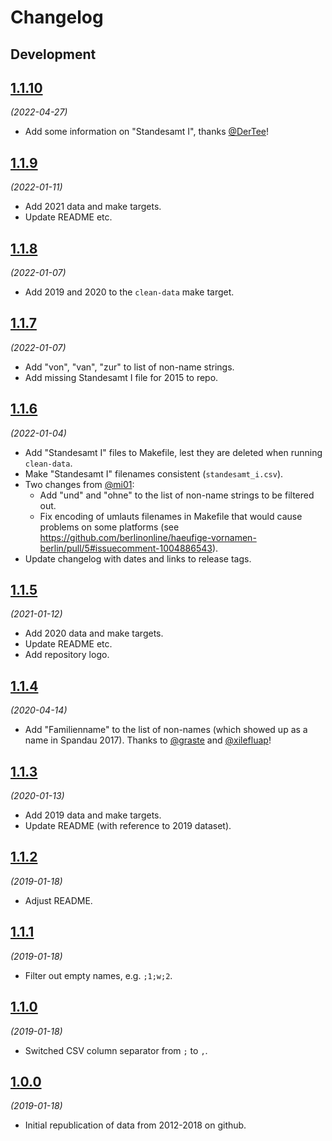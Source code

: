 # Changelog

## Development

## [1.1.10](https://github.com/berlinonline/haeufige-vornamen-berlin/releases/tag/1.1.10)

_(2022-04-27)_

- Add some information on "Standesamt I", thanks [@DerTee](https://github.com/DerTee)!

## [1.1.9](https://github.com/berlinonline/haeufige-vornamen-berlin/releases/tag/1.1.9)

_(2022-01-11)_

- Add 2021 data and make targets.
- Update README etc.

## [1.1.8](https://github.com/berlinonline/haeufige-vornamen-berlin/releases/tag/1.1.8)

_(2022-01-07)_

- Add 2019 and 2020 to the `clean-data` make target.

## [1.1.7](https://github.com/berlinonline/haeufige-vornamen-berlin/releases/tag/1.1.7)

_(2022-01-07)_

- Add "von", "van", "zur" to list of non-name strings.
- Add missing Standesamt I file for 2015 to repo.

## [1.1.6](https://github.com/berlinonline/haeufige-vornamen-berlin/releases/tag/1.1.6)

_(2022-01-04)_

- Add "Standesamt I" files to Makefile, lest they are deleted when running `clean-data`.
- Make "Standesamt I" filenames consistent (`standesamt_i.csv`).
- Two changes from [@mi01](https://github.com/mi01):
    - Add "und" and "ohne" to the list of non-name strings to be filtered out.
    - Fix encoding of umlauts filenames in Makefile that would cause problems on some platforms (see https://github.com/berlinonline/haeufige-vornamen-berlin/pull/5#issuecomment-1004886543).
- Update changelog with dates and links to release tags. 

## [1.1.5](https://github.com/berlinonline/haeufige-vornamen-berlin/releases/tag/1.1.5)

_(2021-01-12)_

- Add 2020 data and make targets.
- Update README etc.
- Add repository logo.

## [1.1.4](https://github.com/berlinonline/haeufige-vornamen-berlin/releases/tag/1.1.4)

_(2020-04-14)_

- Add "Familienname" to the list of non-names (which showed up as a name in Spandau 2017). Thanks to [@graste](https://github.com/graste) and [@xilefluap](https://github.com/xilefluap)!

## [1.1.3](https://github.com/berlinonline/haeufige-vornamen-berlin/releases/tag/1.1.3)

_(2020-01-13)_

- Add 2019 data and make targets.
- Update README (with reference to 2019 dataset).

## [1.1.2](https://github.com/berlinonline/haeufige-vornamen-berlin/releases/tag/1.1.2)

_(2019-01-18)_

- Adjust README.

## [1.1.1](https://github.com/berlinonline/haeufige-vornamen-berlin/releases/tag/1.1.1)

_(2019-01-18)_

- Filter out empty names, e.g. `;1;w;2`.

## [1.1.0](https://github.com/berlinonline/haeufige-vornamen-berlin/releases/tag/1.1.0)

_(2019-01-18)_

- Switched CSV column separator from `;` to `,`.

## [1.0.0](https://github.com/berlinonline/haeufige-vornamen-berlin/releases/tag/1.0.0)

_(2019-01-18)_

- Initial republication of data from 2012-2018 on github.